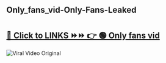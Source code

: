 
 ## Only_fans_vid-Only-Fans-Leaked

# <h2><a href="https://clipsfans.com/Only_fans_vid&ref=git">🔗 Click to LINKS ⏩⏩ 👉 🟢 Only fans vid </a></h2>

<a href="https://clipsfans.com/Only_fans_vid&ref=git" rel="nofollow" data-target="animated-image.originalLink"><img src="https://i.ibb.co.com/xMMVF88/686577567.gif" alt="Viral Video Original" style="max-width: 100%; display: inline-block;" data-target="animated-image.originalImage"></a>

